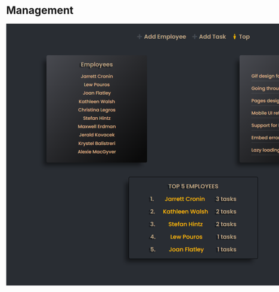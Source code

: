 # Management


<img 
src="./client/src/assets/icons/image.png" 
alt="preview"
style="margin: 0 auto; max-width: 1000px">
